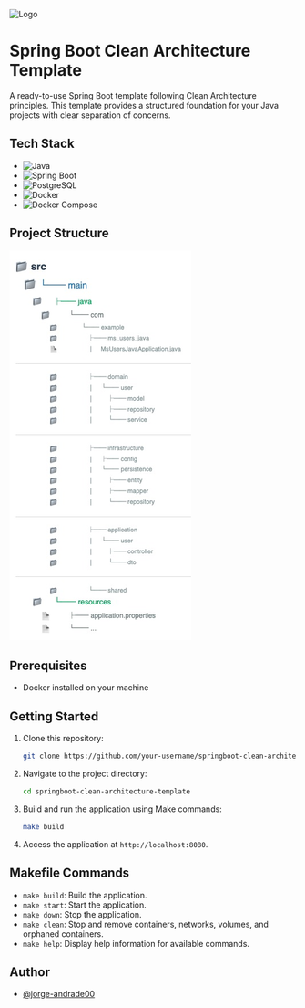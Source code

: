 ![Logo](https://download.logo.wine/logo/Spring_Framework/Spring_Framework-Logo.wine.png)

# Spring Boot Clean Architecture Template

A ready-to-use Spring Boot template following Clean Architecture principles. This template provides a structured foundation for your Java projects with clear separation of concerns.

## Tech Stack

- ![Java](https://img.shields.io/badge/-Java-007396?logo=java&logoColor=white)
- ![Spring Boot](https://img.shields.io/badge/-Spring%20Boot-6DB33F?logo=spring-boot&logoColor=white)
- ![PostgreSQL](https://img.shields.io/badge/-PostgreSQL-336791?logo=postgresql&logoColor=white)
- ![Docker](https://img.shields.io/badge/-Docker-2496ED?logo=docker&logoColor=white)
- ![Docker Compose](https://img.shields.io/badge/-Docker%20Compose-2496ED?logo=docker&logoColor=white)

## Project Structure

![Project Structure](docs/structure.jpeg)

## Prerequisites

- Docker installed on your machine

## Getting Started

1. Clone this repository:
   ```bash
   git clone https://github.com/your-username/springboot-clean-architecture-template.git
2. Navigate to the project directory:
   ```bash
   cd springboot-clean-architecture-template
   ```
3. Build and run the application using Make commands:
   ```bash
   make build
   ```
4. Access the application at `http://localhost:8080`.

## Makefile Commands
- `make build`: Build the application.
- `make start`: Start the application.
- `make down`: Stop the application.
- `make clean`: Stop and remove containers, networks, volumes, and orphaned containers.
- `make help`: Display help information for available commands.

## Author
- [@jorge-andrade00](https://github.com/Jorge-Andrade00)